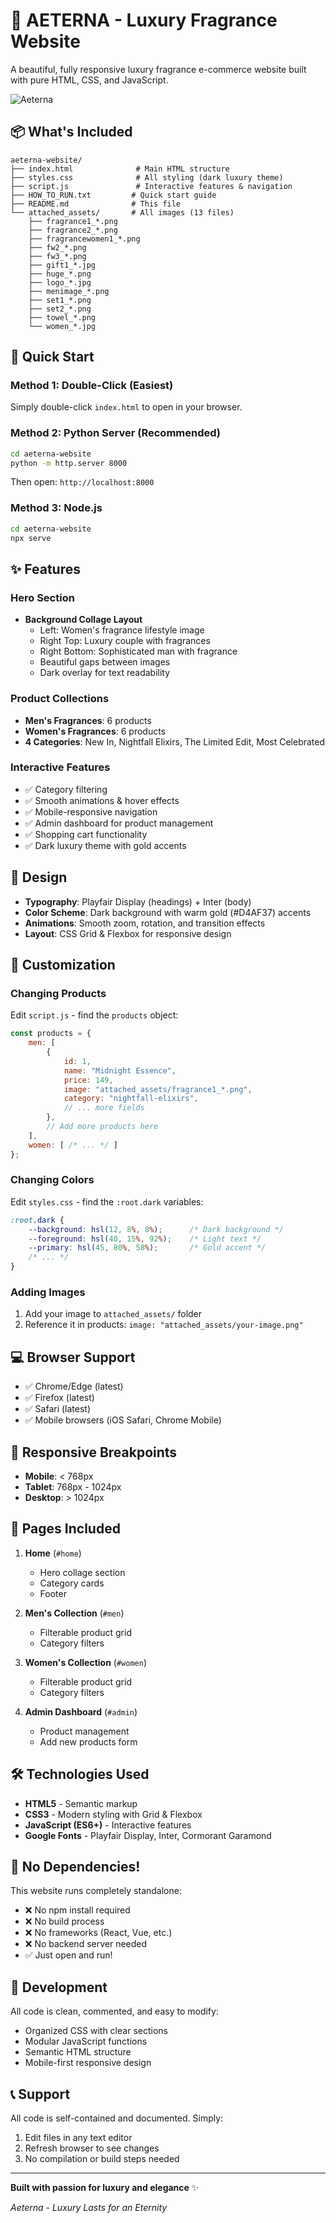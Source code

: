 # 🌟 AETERNA - Luxury Fragrance Website

A beautiful, fully responsive luxury fragrance e-commerce website built with pure HTML, CSS, and JavaScript.

![Aeterna](attached_assets/logo_1760546447927.jpg)

## 📦 What's Included

```
aeterna-website/
├── index.html              # Main HTML structure
├── styles.css              # All styling (dark luxury theme)
├── script.js               # Interactive features & navigation
├── HOW_TO_RUN.txt         # Quick start guide
├── README.md              # This file
└── attached_assets/       # All images (13 files)
    ├── fragrance1_*.png
    ├── fragrance2_*.png
    ├── fragrancewomen1_*.png
    ├── fw2_*.png
    ├── fw3_*.png
    ├── gift1_*.jpg
    ├── huge_*.png
    ├── logo_*.jpg
    ├── menimage_*.png
    ├── set1_*.png
    ├── set2_*.png
    ├── towel_*.png
    └── women_*.jpg
```

## 🚀 Quick Start

### Method 1: Double-Click (Easiest)
Simply double-click `index.html` to open in your browser.

### Method 2: Python Server (Recommended)
```bash
cd aeterna-website
python -m http.server 8000
```
Then open: `http://localhost:8000`

### Method 3: Node.js
```bash
cd aeterna-website
npx serve
```

## ✨ Features

### Hero Section
- **Background Collage Layout**
  - Left: Women's fragrance lifestyle image
  - Right Top: Luxury couple with fragrances
  - Right Bottom: Sophisticated man with fragrance
  - Beautiful gaps between images
  - Dark overlay for text readability

### Product Collections
- **Men's Fragrances**: 6 products
- **Women's Fragrances**: 6 products
- **4 Categories**: New In, Nightfall Elixirs, The Limited Edit, Most Celebrated

### Interactive Features
- ✅ Category filtering
- ✅ Smooth animations & hover effects
- ✅ Mobile-responsive navigation
- ✅ Admin dashboard for product management
- ✅ Shopping cart functionality
- ✅ Dark luxury theme with gold accents

## 🎨 Design

- **Typography**: Playfair Display (headings) + Inter (body)
- **Color Scheme**: Dark background with warm gold (#D4AF37) accents
- **Animations**: Smooth zoom, rotation, and transition effects
- **Layout**: CSS Grid & Flexbox for responsive design

## 📝 Customization

### Changing Products
Edit `script.js` - find the `products` object:

```javascript
const products = {
    men: [
        { 
            id: 1, 
            name: "Midnight Essence", 
            price: 149, 
            image: "attached_assets/fragrance1_*.png", 
            category: "nightfall-elixirs",
            // ... more fields
        },
        // Add more products here
    ],
    women: [ /* ... */ ]
};
```

### Changing Colors
Edit `styles.css` - find the `:root.dark` variables:

```css
:root.dark {
    --background: hsl(12, 8%, 8%);      /* Dark background */
    --foreground: hsl(40, 15%, 92%);    /* Light text */
    --primary: hsl(45, 80%, 58%);       /* Gold accent */
    /* ... */
}
```

### Adding Images
1. Add your image to `attached_assets/` folder
2. Reference it in products: `image: "attached_assets/your-image.png"`

## 💻 Browser Support

- ✅ Chrome/Edge (latest)
- ✅ Firefox (latest)  
- ✅ Safari (latest)
- ✅ Mobile browsers (iOS Safari, Chrome Mobile)

## 📱 Responsive Breakpoints

- **Mobile**: < 768px
- **Tablet**: 768px - 1024px
- **Desktop**: > 1024px

## 🎯 Pages Included

1. **Home** (`#home`)
   - Hero collage section
   - Category cards
   - Footer

2. **Men's Collection** (`#men`)
   - Filterable product grid
   - Category filters

3. **Women's Collection** (`#women`)
   - Filterable product grid
   - Category filters

4. **Admin Dashboard** (`#admin`)
   - Product management
   - Add new products form

## 🛠️ Technologies Used

- **HTML5** - Semantic markup
- **CSS3** - Modern styling with Grid & Flexbox
- **JavaScript (ES6+)** - Interactive features
- **Google Fonts** - Playfair Display, Inter, Cormorant Garamond

## 📄 No Dependencies!

This website runs completely standalone:
- ❌ No npm install required
- ❌ No build process
- ❌ No frameworks (React, Vue, etc.)
- ❌ No backend server needed
- ✅ Just open and run!

## 🔧 Development

All code is clean, commented, and easy to modify:
- Organized CSS with clear sections
- Modular JavaScript functions
- Semantic HTML structure
- Mobile-first responsive design

## 📞 Support

All code is self-contained and documented. Simply:
1. Edit files in any text editor
2. Refresh browser to see changes
3. No compilation or build steps needed

---

**Built with passion for luxury and elegance** ✨

*Aeterna - Luxury Lasts for an Eternity*
